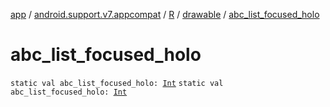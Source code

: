 [app](../../../index.md) / [android.support.v7.appcompat](../../index.md) / [R](../index.md) / [drawable](index.md) / [abc_list_focused_holo](./abc_list_focused_holo.md)

# abc_list_focused_holo

`static val abc_list_focused_holo: `[`Int`](https://kotlinlang.org/api/latest/jvm/stdlib/kotlin/-int/index.html)
`static val abc_list_focused_holo: `[`Int`](https://kotlinlang.org/api/latest/jvm/stdlib/kotlin/-int/index.html)